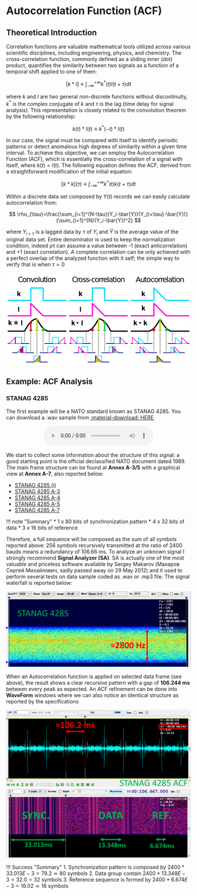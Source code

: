 # Autocorrelation Function (ACF)

## Theoretical Introduction

Correlation functions are valuable mathematical tools utilized across various scientific disciplines, including engineering, physics, and chemistry. The cross-correlation function, commonly defined as a sliding inner (dot) product, quantifies the similarity between two signals as a function of a temporal shift applied to one of them:

$$
\left[ k*l \right]\equiv \int_{-\infty}^{+\infty}k^{*}(t)l(t+\tau)dt
$$

where $k$ and $l$ are two general non-discrete functions without discontinuity, $k^{*}$ is the complex conjugate of $k$ and $\tau$ is the lag (time delay for signal analysis). This representation is closely related to the convolution theorem by the following relationship:

$$
k(t)*l(t)\equiv k^{*}(-t)*l(t)
$$

In our case, the signal must be compared with itself to identify periodic patterns or detect anomalous high degrees of similarity within a given time interval. To achieve this objective, we can employ the Autocorrelation Function (ACF), which is essentially the cross-correlation of a signal with itself, where $k(t)=l(t)$. The following equation defines the ACF, derived from a straightforward modification of the initial equation:

$$
\left[ k*k \right](\tau)\equiv \int_{-\infty}^{+\infty}k^{*}(t)k(t+\tau)dt
$$

Within a discrete data set composed by $Y(t)$ records we can easily calculate autocorrelation from:

$$
\rho_{\tau}=\frac{\sum_{i=1}^{N-\tau}(Y_i-\bar{Y})(Y_{i+\tau}-\bar{Y})}{\sum_{i=1}^{N}(Y_i-\bar{Y})^2}
$$

where $Y_{i+τ}$ is a lagged data by $τ$ of $Y_i$ and $\bar{Y}$ is the average value of the original data set. Entire denominator is used to keep the normalization condition, indeed ρτ can assume a value between -1 (exact anticorrelation) and +1 (exact correlation). A complete correlation can be only achieved with a perfect overlap of the analyzed function with it self; the simple way to verify that is when $τ=0$

![Screenshot](assets/acf_1.png)

## Example: ACF Analysis
### STANAG 4285

The first example will be a NATO standard known as STANAG 4285. You can download a .wav sample from [:material-download: HERE](assets/stanag_4285.wav). 

<div align="center">
    <audio controls>
        <source src="https://raw.githubusercontent.com/AresValley/Artemis/master/docs/assets/stanag_4285.wav" type="audio/wav">
        Your browser does not support the audio player.
    </audio>
</div>

We start to collect some information about the structure of this signal: a good starting point is the official declassified NATO document dated 1989. The main frame structure can be found at **Annex A-3/5** with a graphical view at **Annex A-7**, also reported below:

* [STANAG 4285 (i)](assets/acf_2.png)
* [STANAG 4285 A-3](assets/acf_3.png)
* [STANAG 4285 A-4](assets/acf_4.png)
* [STANAG 4285 A-5](assets/acf_5.png)
* [STANAG 4285 A-7](assets/acf_6.png)

!!! note "Summary"
    * 1 x 80 bits of synchronization pattern
    * 4 x 32 bits of data
    * 3 x 16 bits of reference

Therefore, a full sequence will be composed as the sum of all symbols reported above: 256 symbols recursively transmitted at the ratio of 2400 bauds means a redundancy of 106.66 ms.
To analyze an unknown signal I strongly recommend **Signal Analyzer (SA)**. SA is actually one of the most valuable and priceless software available by Sergey Makarov (Макаров Сергей Михайлович, sadly passed away on 29 May 2012) and it used to perform several tests on data sample coded as .wav or .mp3 file. The signal waterfall is reported below:

![Screenshot](assets/acf_7.png)

When an Autocorrelation function is applied on selected data frame (see above), the result shows a clear recursive pattern with a gap of **106.244 ms** between every peak as expected. An ACF refinement can be done into **WaveForm** windows where we can also notice an identical structure as reported by the specifications

![Screenshot](assets/acf_8.png)
![Screenshot](assets/acf_9.png)

!!! Success "Summary"
    1. Synchronization pattern is composed by $2400*33.013E-3=79.2\simeq 80$ symbols
    2. Data group contain $2400*13.348E-3=32.0=32$ symbols
    3. Reference sequence is formed by $2400*6.674E-3=16.02\simeq 16$ symbols